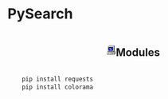 # PySearch
<div align='center'>
    <div style='display: flex; align-items:center; justify-content:center;'>
    <img src='https://raw.githubusercontent.com/TheDudeThatCode/TheDudeThatCode/master/Assets/PC.gif' width='20px' height='20px'>
        <h2>Modules</h2>
    </div>
</div>

```
    pip install requests
    pip install colorama
```


